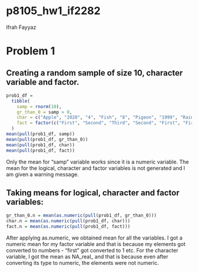 p8105\_hw1\_if2282
================
Ifrah Fayyaz

# Problem 1

## Creating a random sample of size 10, character variable and factor.

``` r
prob1_df = 
  tibble(
    samp = rnorm(10),
    gr_than_0 = samp > 0,
    char = c("Apple", "2020", "4", "Fish", "8", "Pigeon", "1999", "Rain", "987", "gr8"),
    fact = factor(c("First", "Second", "Third", "Second", "First", "First", "Third", "First", "Second", "Second"))
  )
mean(pull(prob1_df, samp))
mean(pull(prob1_df, gr_than_0))
mean(pull(prob1_df, char))
mean(pull(prob1_df, fact))
```

Only the mean for “samp” variable works since it is a numeric variable.
The mean for the logical, character and factor variables is not
generated and I am given a warning message.

## Taking means for logical, character and factor variables:

``` r
gr_than_0.n = mean(as.numeric(pull(prob1_df, gr_than_0)))
char.n = mean(as.numeric(pull(prob1_df, char)))
fact.n = mean(as.numeric(pull(prob1_df, fact)))
```

After applying as.numeric, we obtained mean for all the variables. I got
a numeric mean for my factor variable and that is because my elements
got converted to numbers - “first” got converted to 1 etc. For the
character variable, I got the mean as NA\_real\_ and that is because
even after converting its type to numeric, the elements were not
numeric.

